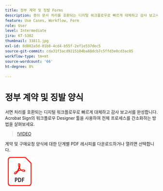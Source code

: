 ```yaml
---
title: 정부 계약 및 징발 Forms
description: 종이 문서 처리를 호환되는 디지털 워크플로우로 빠르게 대체하고 감사 보고서를 완성합니다.
feature: Use Cases, Workflow, Form
role: User
level: Intermediate
jira: KT-5302
thumbnail: 33811.jpg
exl-id: 8d882a5d-01b8-4cd4-b55f-2ef1e537dec5
source-git-commit: cda31f3acd9215184ba88dcb7c5ffd3e0cd3ac05
workflow-type: tm+mt
source-wordcount: '66'
ht-degree: 0%

---
```


# 정부 계약 및 징발 양식

서면 처리를 호환되는 디지털 워크플로우로 빠르게 대체하고 감사 보고서를 완성합니다. Acrobat Sign의 워크플로우 Designer 툴을 사용하여 전체 프로세스를 간소화하는 방법을 살펴보세요.

>[!VIDEO](https://video.tv.adobe.com/v/3448058?quality=12&learn=on&hidetitle=true&captions=kor)

계약 및 구매요청 양식에 대한 단계별 PDF 레시피를 다운로드하거나 열려면 선택합니다.

[![PDF 레시피 다운로드](../assets/acrobat_PDF_96.png)](../assets/UseCaseRecipe-EN-UsingWorkflowDesigner.pdf)
